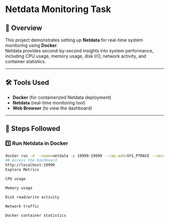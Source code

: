 # Netdata Monitoring Task

## 📌 Overview
This project demonstrates setting up **Netdata** for real-time system monitoring using **Docker**.  
Netdata provides second-by-second insights into system performance, including CPU usage, memory usage, disk I/O, network activity, and container statistics.

---

## 🛠 Tools Used
- **Docker** (for containerized Netdata deployment)
- **Netdata** (real-time monitoring tool)
- **Web Browser** (to view the dashboard)

---

## 🚀 Steps Followed

### 1️⃣ Run Netdata in Docker
```bash
docker run -d --name=netdata -p 19999:19999 --cap-add=SYS_PTRACE --security-opt apparmor=unconfined netdata/netdata
## Access the Dashboard
http://localhost:19999
Explore Metrics

CPU usage

Memory usage

Disk read/write activity

Network traffic

Docker container statistics
